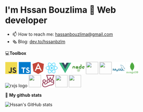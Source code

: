 # I'm Hssan Bouzlima 👋 Web developer
<!--
**hssanbzlm/hssanbzlm** is a ✨ _special_ ✨ repository because its `README.md` (this file) appears on your GitHub profile.

Here are some ideas to get you started:

- 🔭 I’m currently working on ...
- 🌱 I’m currently learning ...
- 👯 I’m looking to collaborate on ...
- 🤔 I’m looking for help with ...
- 💬 Ask me about ...
- 😄 Pronouns: ...
- ⚡ Fun fact: ...

-->
- 📫 How to reach me: hassanbouzlima@gmail.com
- 🗞️ Blog:      <a href="https://dev.to/hssanbzlm" target="_blank">dev.to/hssanbzlm</a>

💻**Toolbox**
 
 
<img src="https://github.com/devicons/devicon/blob/master/icons/javascript/javascript-original.svg" alt="javascript logo" width="40" height="40">  <img src="https://github.com/devicons/devicon/blob/master/icons/typescript/typescript-original.svg" alt="Typescript logo" width="40" height="40" >  <img src="https://github.com/devicons/devicon/blob/master/icons/angularjs/angularjs-plain.svg" alt="angular logo" width="40" height="40" >  <img src="https://github.com/devicons/devicon/blob/master/icons/react/react-original.svg" alt="react logo" width="40" height="40" >  <img src="https://github.com/devicons/devicon/blob/master/icons/vuejs/vuejs-original.svg" alt="vuejs logo" width="40" height="40" >  <img src="https://github.com/devicons/devicon/blob/master/icons/nodejs/nodejs-plain-wordmark.svg" alt="nodejs logo" width="40" height="40" >  <img width="40" height="40" src="https://cdn.jsdelivr.net/gh/devicons/devicon@latest/icons/nestjs/nestjs-original.svg" />  <img width="40" height="40" src="https://cdn.jsdelivr.net/gh/devicons/devicon@latest/icons/express/express-original.svg" />  <img src="https://raw.githubusercontent.com/devicons/devicon/master/icons/mysql/mysql-plain-wordmark.svg" alt="mysql logo" width="40" height="40" >  <img src="https://raw.githubusercontent.com/devicons/devicon/master/icons/mongodb/mongodb-plain-wordmark.svg" alt="mysql logo" width="40" height="40" >  <img src="https://cdn.worldvectorlogo.com/logos/rxjs-1.svg" alt="rxjs logo" width="40" height="40" >  <img src="https://cdn.jsdelivr.net/gh/devicons/devicon@latest/icons/git/git-original.svg" width="40" height="40" />  <img src="https://github.com/devicons/devicon/blob/master/icons/jest/jest-plain.svg" alt="jest logo" width="40" height="40" >  <img src="https://cdn.jsdelivr.net/gh/devicons/devicon/icons/docker/docker-original-wordmark.svg" width="40" height="40"/>  <img src="https://cdn.jsdelivr.net/gh/devicons/devicon@latest/icons/githubactions/githubactions-original.svg" width="40" height="40" />
          



🥇 **My github stats**

![Hssan's GitHub stats](https://github-readme-stats.vercel.app/api?username=hssanbzlm&show_icons=true&theme=radical&hide=contribs)
